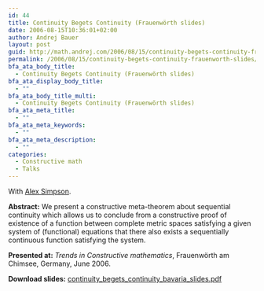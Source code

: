```yaml
---
id: 44
title: Continuity Begets Continuity (Frauenwörth slides)
date: 2006-08-15T10:36:01+02:00
author: Andrej Bauer
layout: post
guid: http://math.andrej.com/2006/08/15/continuity-begets-continuity-frauenworth-slides/
permalink: /2006/08/15/continuity-begets-continuity-frauenworth-slides/
bfa_ata_body_title:
  - Continuity Begets Continuity (Frauenwörth slides)
bfa_ata_display_body_title:
  - ""
bfa_ata_body_title_multi:
  - Continuity Begets Continuity (Frauenwörth slides)
bfa_ata_meta_title:
  - ""
bfa_ata_meta_keywords:
  - ""
bfa_ata_meta_description:
  - ""
categories:
  - Constructive math
  - Talks
---
```

With [Alex Simpson](http://homepages.inf.ed.ac.uk/als/).

**Abstract:** We present a constructive meta-theorem about sequential continuity which allows us to conclude from a constructive proof of existence of a function between complete metric spaces satisfying a given system of (functional) equations that there also exists a sequentially continuous function satisfying the system.

**Presented at:** _Trends in Constructive mathematics_, Frauenwörth am Chimsee, Germany, June 2006.

**Download slides:** [continuity\_begets\_continuity\_bavaria\_slides.pdf](/wp-content/uploads/2006/08/continuity_begets_continuity_bavaria_slides.pdf)